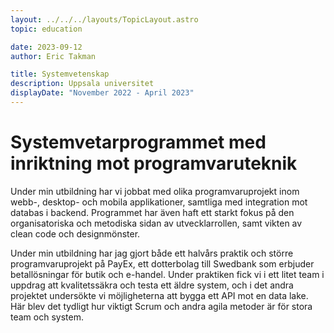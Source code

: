 ```yaml
---
layout: ../../../layouts/TopicLayout.astro
topic: education

date: 2023-09-12
author: Eric Takman

title: Systemvetenskap
description: Uppsala universitet
displayDate: "November 2022 - April 2023"
---
```


# Systemvetarprogrammet med inriktning mot programvaruteknik

Under min utbildning har vi jobbat med olika programvaruprojekt inom webb-, desktop- och mobila applikationer, samtliga med integration mot databas i backend. Programmet har även haft ett starkt fokus på den organisatoriska och metodiska sidan av utvecklarrollen, samt vikten av clean code och designmönster.

Under min utbildning har jag gjort både ett halvårs praktik och större programvaruprojekt på PayEx, ett dotterbolag till Swedbank som erbjuder betallösningar för butik och e-handel. Under praktiken fick vi i ett litet team i uppdrag att kvalitetssäkra och testa ett äldre system, och i det andra projektet undersökte vi möjligheterna att bygga ett API mot en data lake. Här blev det tydligt hur viktigt Scrum och andra agila metoder är för stora team och system.
